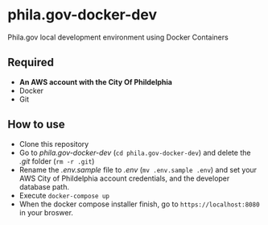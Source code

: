 # phila.gov-docker-dev
Phila.gov local development environment using Docker Containers

## Required
- **An AWS account with the City Of Phildelphia**
- Docker
- Git

## How to use
- Clone this repository
- Go to _phila.gov-docker-dev_ (`cd phila.gov-docker-dev`) and delete the _.git_ folder (`rm -r .git`)
- Rename the _.env.sample_ file to _.env_ (`mv .env.sample .env`) and set your AWS City of Phildelphia account credentials, and the developer database path.
- Execute `docker-compose up`
- When the docker compose installer finish, go to `https://localhost:8080` in your broswer.
